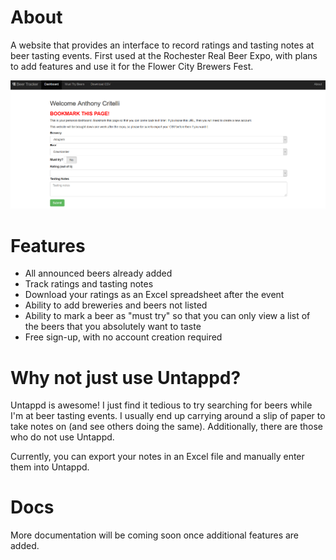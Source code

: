 # About

A website that provides an interface to record ratings and tasting notes at beer tasting events. First used at the Rochester Real Beer Expo, with plans to add features and use it for the Flower City Brewers Fest.

![screenshot](/static/img/screenshot.png)

# Features
 
* All announced beers already added
* Track ratings and tasting notes
* Download your ratings as an Excel spreadsheet after the event
* Ability to add breweries and beers not listed
* Ability to mark a beer as "must try" so that you can only view a list of the beers that you absolutely want to taste
* Free sign-up, with no account creation required

# Why not just use Untappd?

Untappd is awesome! I just find it tedious to try searching for beers while I'm at beer tasting events. I usually end up carrying around a slip of paper to take notes on (and see others doing the same). Additionally, there are those who do not use Untappd.

Currently, you can export your notes in an Excel file and manually enter them into Untappd. 

# Docs

More documentation will be coming soon once additional features are added.